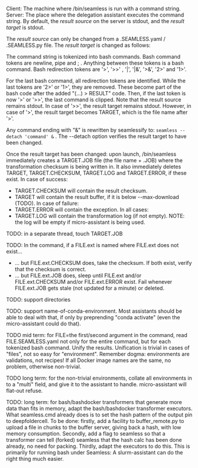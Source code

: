 Client: The machine where /bin/seamless is run with a command string.
Server: The place where the delegation assistant executes the command string.
By default, the *result source* on the server is stdout, and the *result target* is stdout.

The *result source* can only be changed from a .SEAMLESS.yaml / .SEAMLESS.py file.
The *result target* is changed as follows:

The command string is tokenized into bash commands.
Bash command tokens are newline, pipe and ; . Anything between these tokens is a bash command.
Bash redirection tokens are '>', '>>' , '|', '|&', '>&', '2>' and '1>'.

For the last bash command, all redirection tokens are identified.
While the last tokens are '2>' or '1>', they are removed. These become part of the bash code after the added "(...) > RESULT" code.
Then, if the last token is now '>' or '>>', the last command is clipped. Note that the result source remains stdout. In case of '>>', the result target remains stdout.
However, in case of '>', the result target becomes TARGET, which is the file name after '>'. 

Any command ending with "&" is rewritten by seamlessify to: `seamless --detach 'command' &` . The --detach option verifies the result target to have been changed.

Once the result target has been changed: upon launch, /bin/seamless immediately creates a TARGET.JOB file (the file name + .JOB) where the transformation checksum is being written in. It also immediately deletes TARGET, TARGET.CHECKSUM, TARGET.LOG and TARGET.ERROR, if these exist. 
In case of success:
- TARGET.CHECKSUM will contain the result checksum.
- TARGET will contain the result buffer, if it is below --max-download (TODO).
In case of failure:
- TARGET.ERROR will contain the exception. 
In all cases:
- TARGET.LOG will contain the transformation log (if not empty). NOTE: the log will be empty if micro-assistant is being used.

TODO: in a separate thread, touch TARGET.JOB  

TODO: In the command, if a FILE.ext is named where FILE.ext does not exist... 
- ... but FILE.ext.CHECKSUM does, take the checksum. If both exist, verify that the checksum is correct.
- ... but FILE.ext.JOB does, sleep until FILE.ext and/or FILE.ext.CHECKSUM and/or FILE.ext.ERROR exist. Fail whenever FILE.ext.JOB gets stale (not updated for a minute) or deleted.

TODO: support directories

TODO: support name-of-conda-environment. Most assistants should be able to deal with that, if only by preprending "conda activate" (even the micro-assistant could do that).

TODO mid term: for FILE=the first/second argument in the command, read FILE.SEAMLESS.yaml not only for the entire command, but for each tokenized bash command. Unify the results. Unification is trivial in cases of "files", not so easy for "environment". Remember dogma: environments are validations, not recipes! If all Docker image names are the same, no problem, otherwise non-trivial. 

TODO long term: for the non-trivial environments, collate all environments in to a "multi" field, and give it to the assistant to handle. micro-assistant will flat-out refuse.

TODO: long term: for bash/bashdocker transformers that generate more data than fits in memory, adapt the bash/bashdocker transformer executors. What seamless.cmd already does is to set the hash pattern of the output pin to deepfoldercell. To be done: firstly, add a facility to buffer_remote.py to upload a file in chunks to the buffer server, giving back a hash, with low memory consumption. Secondly, add a flag to seamless so that a transformer can tell (forked) seamless that the hash calc has been done already, no need for packing. Thirdly, adapt the executors to do this. This is primarily for running bash under Seamless: A slurm-assistant can do the right thing much easier.